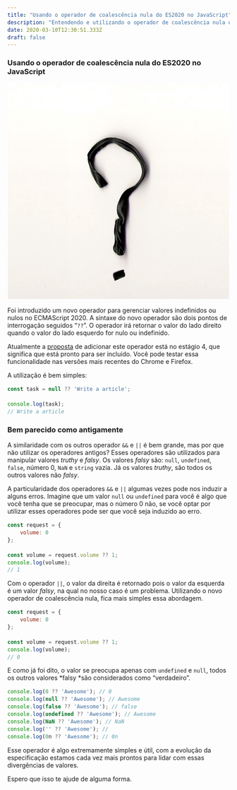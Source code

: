```yaml
---
title: "Usando o operador de coalescência nula do ES2020 no JavaScript"
description: "Entendendo e utilizando o operador de coalescência nula que foi introduzido no ES2020"
date: 2020-03-10T12:30:51.333Z
draft: false
---
```


### Usando o operador de coalescência nula do ES2020 no JavaScript

![](./images/question-mark.jpeg)

Foi introduzido um novo operador para gerenciar valores indefinidos ou nulos no
ECMAScript 2020. A sintaxe do novo operador são dois pontos de interrogação
seguidos “`??`”. O operador irá retornar o valor do lado direito quando o valor
do lado esquerdo for nulo ou indefinido.

Atualmente a [proposta](https://github.com/tc39/proposal-nullish-coalescing) de
adicionar este operador está no estágio 4, que significa que está pronto para
ser incluído. Você pode testar essa funcionalidade nas versões mais recentes do
Chrome e Firefox.

A utilização é bem simples:

```javascript
const task = null ?? 'Write a article';

console.log(task);
// Write a article
```

### Bem parecido como antigamente

A similaridade com os outros operador `&&` e `||` é bem grande, mas por que não
utilizar os operadores antigos? Esses operadores são utilizados para manipular
valores *truthy* e *falsy*. Os valores *falsy* são: `null`, `undefined`,
`false`, número 0, `NaN` e `string` vazia. Já os valores *truthy*, são todos os
outros valores não *falsy*.

A particularidade dos operadores `&&` e `||` algumas vezes pode nos induzir a
alguns erros. Imagine que um valor `null` ou `undefined` para você é algo que
você tenha que se preocupar, mas o número 0 não, se você optar por utilizar
esses operadores pode ser que você seja induzido ao erro.

```javascript
const request = {
    volume: 0
};

const volume = request.volume ?? 1;
console.log(volume);
// 1
```

Com o operador `||`, o valor da direita é retornado pois o valor da esquerda é
um valor *falsy*, na qual no nosso caso é um problema. Utilizando o novo
operador de coalescência nula, fica mais simples essa abordagem.

```javascript
const request = {
    volume: 0
};

const volume = request.volume ?? 1;
console.log(volume);
// 0
```

E como já foi dito, o valor se preocupa apenas com `undefined` e `null`, todos
os outros valores *falsy *são considerados como “verdadeiro”.

```javascript
console.log(0 ?? 'Awesome'); // 0
console.log(null ?? 'Awesome'); // Awesome
console.log(false ?? 'Awesome'); // false
console.log(undefined ?? 'Awesome'); // Awesome
console.log(NaN ?? 'Awesome'); // NaN
console.log('' ?? 'Awesome'); //
console.log(0n ?? 'Awesome'); // 0n
```

Esse operador é algo extremamente simples e útil, com a evolução da
especificação estamos cada vez mais prontos para lidar com essas divergências de
valores.

Espero que isso te ajude de alguma forma.
